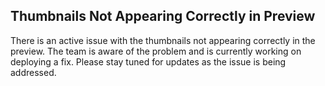 ## Thumbnails Not Appearing Correctly in Preview

There is an active issue with the thumbnails not appearing correctly in the preview. The team is aware of the problem and is currently working on deploying a fix. Please stay tuned for updates as the issue is being addressed.